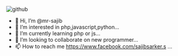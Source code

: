 ![github](https://img.shields.io/badge/GitHub-000000?style=for-the-badge&logo=GitHub&logoColor=white)
<!-- 💻Software Engineer. -->
- 👋 Hi, I’m @mr-sajib
- 👀 I’m interested in php,javascript,python...
- 🌱 I’m currently learning php or js...
- 💞️ I’m looking to collaborate on new programmer...
- 📫 How to reach me https://www.facebook.com/sajibsarker.s ...

<!---
me-sajib/me-sajib is a ✨ special ✨ repository because its `README.md` (this file) appears on your GitHub profile.
You can click the Preview link to take a look at your changes.
--->
